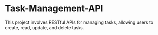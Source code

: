 # Task-Management-API
This project involves RESTful APIs for managing tasks, allowing users to create, read, update, and delete tasks.
